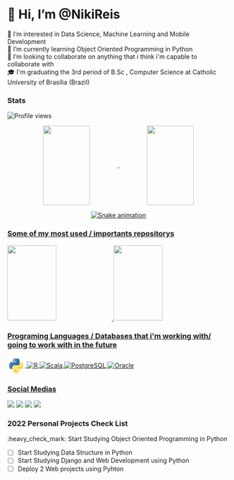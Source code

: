 # 👋 Hi, I’m @NikiReis
<div> 👀 I’m interested in Data Science, Machine Learning and Mobile Development </div>
<div> 🌱 I’m currently learning Object Oriented Programming in Python </div>
<div> 💞️ I’m looking to collaborate on anything that i think i'm capable to collaborate with </div>
<div> 🎓 I'm graduating the 3rd period of B.Sc , Computer Science at Catholic University of Brasília (Brazil) 
  
<h3> Stats</h3>
<div align="center">
  <div align="left">
    
  ![Profile views](https://gpvc.arturio.dev/nikireis)
    
  </div>
  <a href="https://github.com/NikiReis">
  <img height="180em" align="center" width="46%" src="https://github-readme-stats.vercel.app/api?username=nikireis&show_icons=true&theme=noctis_minimus&include_all_commits=true&count_private=true"/>
  <img height="180em" align="center" width="46%" src="https://github-readme-stats.vercel.app/api/top-langs/?username=nikireis&layout=compact&langs_count=7&theme=noctis_minimus"/>
    
  ![Snake animation](https://github.com/nikireis/nikireis/blob/output/github-contribution-grid-snake.svg)

</div>
  
<h3> Some of my most used / importants repositorys </h3>  
<div align="left">
  <div>
    <a href="https://github.com/NikiReis/Python--Exercises">
    <img aling="left" height="170em" width="47%" src="https://github-readme-stats.vercel.app/api/pin/?username=nikireis&repo=python--exercises&theme=noctis_minimus"/>
    <a href="https://github.com/NikiReis/Pratic_Projects_UCB">
    <img aling="left" height="170em" width="47%" src="https://github-readme-stats.vercel.app/api/pin/?username=nikireis&repo=pratic_projects_ucb&theme=noctis_minimus"/>
    </div>
</div>
     
    
<h3>Programing Languages / Databases that i'm working with/ going to work with in the future</h3>
<div align="left">
  <img align="center" alt="Python" height="40" width="40" src="https://raw.githubusercontent.com/devicons/devicon/master/icons/python/python-original.svg" >
  <img align="center" alt="R" height="40" width="40" src="https://cdn.jsdelivr.net/gh/devicons/devicon/icons/r/r-original.svg" >
  <img align="center" alt="Scala" height="40" width="40" src="https://cdn.jsdelivr.net/gh/devicons/devicon/icons/scala/scala-original.svg" >
  <img align="center" alt="PostgreSQL" height="40" width="40" src="https://cdn.jsdelivr.net/gh/devicons/devicon/icons/postgresql/postgresql-plain.svg" >
  <img align="center" alt="Oracle" height="75" width="75" src="https://cdn.jsdelivr.net/gh/devicons/devicon/icons/oracle/oracle-original.svg" >
</div>
  
<h3>Social Medias</h3>
<div> 
  <a href="https://www.instagram.com/linekreis/" target="_blank"><img src="https://img.shields.io/badge/-Instagram-%23E4405F?style=for-the-badge&logo=instagram&logoColor=white" target="_blank"></a>
  <a href = "mailto:linekreis@hotmail.com.com"><img src="https://img.shields.io/badge/Email-0078D4?style=for-the-badge&logo=microsoft-outlook&logoColor=white" target="_blank"></a>
  <a href="https://www.linkedin.com/in/linekreis/" target="_blank"><img src="https://img.shields.io/badge/-LinkedIn-%230077B5?style=for-the-badge&logo=linkedin&logoColor=white" target="_blank"></a>
  <a href="https://open.spotify.com/user/linekerreis12"><img src="https://img.shields.io/badge/Spotify-1ED760?style=for-the-badge&logo=spotify&logoColor=white"taget="_blank"></a>
</div>

<h3> 2022 Personal Projects Check List </h3>
 :heavy_check_mark: Start Studying Object Oriented Programming in Python
    
- [ ] Start Studying Data Structure in Python
- [ ] Start Studying Django and Web Development using Python    
- [ ] Deploy 2 Web projects using Pyhton 
